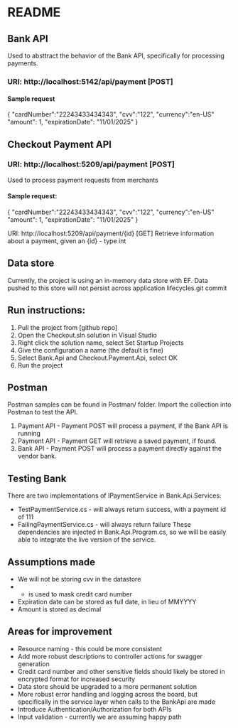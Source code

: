 # README

## Bank API

Used to absttract the behavior of the Bank API, specifically for processing payments. 

### URI: http://localhost:5142/api/payment [POST]

#### Sample request
{
 "cardNumber":"22243433434343",
 "cvv":"122",
 "currency":"en-US"
 "amount": 1,
 "expirationDate": "11/01/2025"
}

## Checkout Payment API


### URI: http://localhost:5209/api/payment [POST]
Used to process payment requests from merchants 

#### Sample request:
{
 "cardNumber":"22243433434343",
 "cvv":"122",
 "currency":"en-US"
 "amount": 1,
 "expirationDate": "11/01/2025"
}

URI: http://localhost:5209/api/payment/{id} [GET]
Retrieve information about a payment, given  an {id} - type int


## Data store

Currently, the project is using an in-memory data store with EF. Data pushed to this store will not persist across application lifecycles.git commit

## Run instructions:
1. Pull the project from [github repo]
2. Open the Checkout.sln solution in Visual Studio
3. Right click the solution name, select Set Startup Projects
4. Give the configuration a name (the default is fine)
5. Select Bank.Api and Checkout.Payment.Api, select OK 
6. Run the project

## Postman  
Postman samples can be found in Postman/ folder. Import the collection into Postman to test the API.
1. Payment API - Payment POST will process a payment, if the Bank API is running
2. Payment API - Payment GET will retrieve a saved payment, if found.
3. Bank API  - Payment POST will process a payment directly against the vendor bank.

## Testing Bank
There are two implementations of IPaymentService in Bank.Api.Services:
- TestPaymentService.cs - will always return success, with a payment id of 111
- FailingPaymentService.cs - will always return failure
These dependencies are injected in Bank.Api.Program.cs, so we will be easily able to integrate the live version of the service.

## Assumptions made
- We will not be storing cvv in the datastore
- * is used to mask credit card number
- Expiration date can be stored as full date, in lieu of MMYYYY
- Amount is stored as decimal

## Areas for improvement
- Resource naming - this could be more consistent
- Add more robust descriptions to controller actions for swagger generation
- Credit card number and other sensitive fields should likely be stored in encrypted format for increased security
- Data store should be upgraded to a more permanent solution
- More robust error handling and logging across the board, but specifically in the service layer when calls to the BankApi are made
- Introduce Authentication/Authorization for both APIs
- Input validation - currently we are assuming happy path

